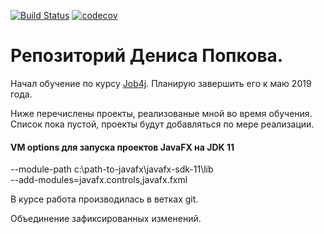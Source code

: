[![Build Status](https://travis-ci.org/dpopkov/job4j.svg?branch=master)](https://travis-ci.org/dpopkov/job4j)
[![codecov](https://codecov.io/gh/dpopkov/job4j/branch/master/graph/badge.svg)](https://codecov.io/gh/dpopkov/job4j)

# Репозиторий Дениса Попкова.

Начал обучение по курсу [Job4j](http://job4j.ru). Планирую завершить его к маю 2019 года.

Ниже перечислены проекты, реализованые мной во время обучения.
Список пока пустой, проекты будут добавляться по мере реализации.


#### VM options для запуска проектов JavaFX на JDK 11

--module-path c:\path-to-javafx\javafx-sdk-11\lib  
--add-modules=javafx.controls,javafx.fxml

В курсе работа производилась в ветках git.

Объединение зафиксированных изменений.
